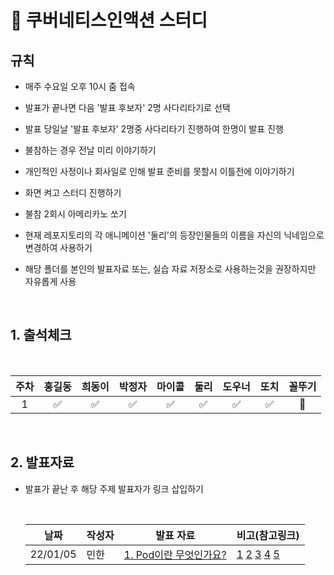 # :school: 쿠버네티스인액션 스터디  

## 규칙

- 매주 수요일 오후 10시 줌 접속
- 발표가 끝나면 다음 '발표 후보자' 2명 사다리타기로 선택
- 발표 당일날 '발표 후보자' 2명중 사다리타기 진행하여 한명이 발표 진행
- 불참하는 경우 전날 미리 이야기하기
- 개인적인 사정이나 회사일로 인해 발표 준비를 못할시 이틀전에 이야기하기
- 화면 켜고 스터디 진행하기
- 불참 2회시 아메리카노 쏘기

- 현재 레포지토리의 각 애니메이션 '둘리'의 등장인물들의 이름을 자신의 닉네임으로 변경하여 사용하기
- 해당 폴더를 본인의 발표자료 또는, 실습 자료 저장소로 사용하는것을 권장하지만 자유롭게 사용


<br/>

<pr>
  

## 1. 출석체크

  <br/>

| 주차   | 홍길동 | 희동이 | 박정자 | 마이콜 | 둘리 | 도우너 |  또치 | 꼴뚜기 |
| :-----: | :-----: | :-----: | :-----: | :-----: | :-----: | :-----: | :-----: | :-----: | 
|1   | ✅     | ✅ | ✅ | ✅ | ✅ | ✅     | ✅     |🔼    |

<br/>

## 2. 발표자료

- 발표가 끝난 후 해당 주제 발표자가 링크 삽입하기

  <br/>

  | 날짜  | 작성자          | 발표 자료                                          |비고(참고링크)|   
  | ----- | ------ | -------------- | ---------------------------------------- |
  | 22/01/05 | 민한       | [1. Pod이란 무엇인가요? ](https://minhan2.tistory.com/entry/%EB%A7%88%ED%81%AC%EB%8B%A4%EC%9A%B4%EC%9D%98-%EC%82%AC%EC%9A%A9%EB%B2%95-%EB%8C%80%ED%95%B4%EC%84%9C-%EB%81%84%EC%A0%81%EB%81%84%EC%A0%81)          |[1](https://kubernetes.io/ko/docs/tutorials/hello-minikube/) [2](https://docs.docker.com/storage/storagedriver/) [3](https://kubernetes.io/ko/docs/concepts/overview/what-is-kubernetes/) [4](https://www.44bits.io/ko/keyword/linux-namespace) [5](https://minikube.sigs.k8s.io/docs/start/)| 
</pr>
